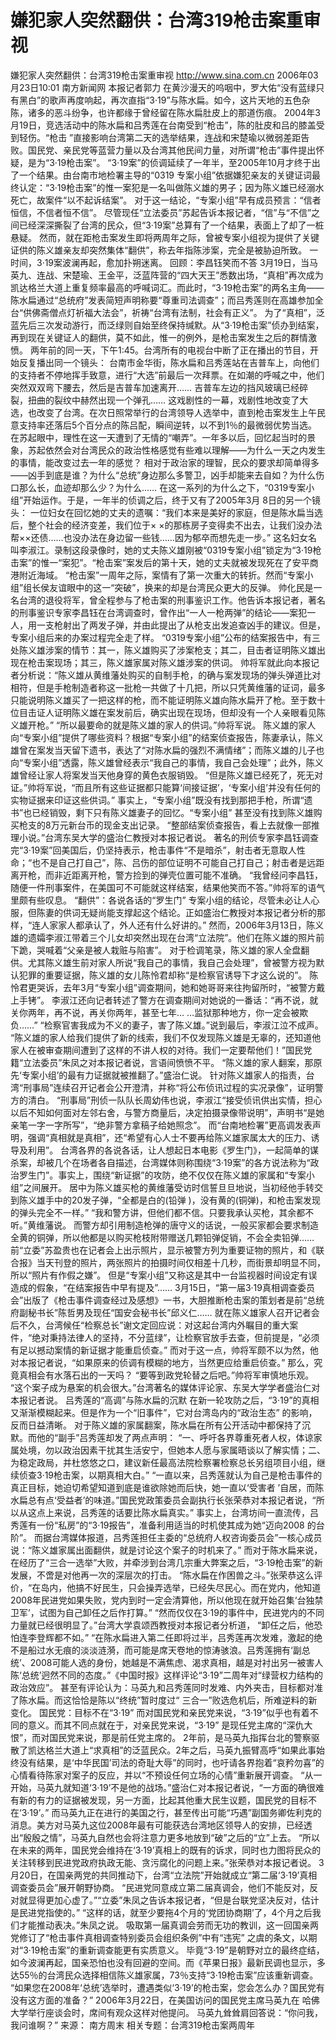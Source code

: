 # 嫌犯家人突然翻供：台湾319枪击案重审视

嫌犯家人突然翻供：台湾319枪击案重审视
http://www.sina.com.cn 2006年03月23日10:01 南方新闻网
本报记者郭力
在黄沙漫天的呜咽中，罗大佑“没有蓝绿只有黑白”的歌声再度响起，再次直指“3·19”与陈水扁。如今，这片天地的五色杂陈，诸多的恶斗纷争，也许都缘于曾经留在陈水扁肚皮上的那道伤痕。
2004年3月19日，竞选活动中的陈水扁和吕秀莲在台南受到“枪击”，陈的肚皮和吕的膝盖受到轻伤。“枪击 ”直接影响台湾第二天的选举结果，连战和宋楚瑜以微弱差距告败。国民党、亲民党等蓝营力量以及台湾其他民间力量，对所谓“枪击”事件提出怀疑，是为“3·19枪击案”。
“3·19案”的侦调延续了一年半，至2005年10月才终于出了一个结果。由台南市地检署主导的“0319 专案小组”依据嫌犯亲友的关键证词最终认定：“3·19枪击案”的惟一案犯是一名叫做陈义雄的男子；因为陈义雄已经溺水死亡，故案件“以不起诉结案”。
对于这一结论，“专案小组”早有成员预言：“信者恒信，不信者恒不信”。
尽管现任“立法委员”苏起告诉本报记者，“信”与“不信”之间已经深深撕裂了台湾的民众，但“3·19案”总算有了一个结果，表面上了却了一桩悬疑。
然而，就在距枪击案发生即将两周年之际，曾被专案小组视为提供了关键证供的陈义雄亲友却突然集体“翻供”，称去年指陈涉案，完全是被胁迫所致。
一时间，3·19案波澜再起，愈加扑朔迷离。
回顾：李昌钰笑而不答
3月19日，当马英九、连战、宋楚瑜、王金平，泛蓝阵营的“四大天王”悉数出场，“真相”再次成为凯达格兰大道上重复频率最高的呼喊词汇。而此时，“3·19枪击案”的两名主角——陈水扁通过“总统府”发表简短声明称要“尊重司法调查”；而吕秀莲则在高雄参加全台“供佛斋僧点灯祈福大法会”，祈祷“台湾有法制，社会有正义”。
为了“真相”，泛蓝先后三次发动游行，而泛绿则自始至终保持缄默。从“3·19枪击案”侦办到结案，再到现在关键证人的翻供，莫不如此，惟一的例外，是枪击案发生之后的群情激愤。
两年前的同一天，下午1:45。台湾所有的电视台中断了正在播出的节目，开始反复播出同一个镜头：
台南市金华街，陈水扁和吕秀莲站在吉普车上，向他们的支持者不停地挥手致意，进行“大选”前最后一次拜票。在如潮的呼喊之中，他们突然双双弯下腰去，然后是吉普车加速离开……
吉普车左边的挡风玻璃已经碎裂，扭曲的裂纹中赫然出现一个弹孔……
这戏剧性的一幕，戏剧性地改变了大选，也改变了台湾。在次日照常举行的台湾领导人选举中，直到枪击案发生上午民意支持率还落后5个百分点的陈吕配，瞬间逆转，以不到1％的最微弱优势当选。
在苏起眼中，理性在这一天遭到了无情的“嘲弄”。一年多以后，回忆起当时的景象，苏起依然会对台湾民众的政治性格感觉有些难以理解——为什么一天之内发生的事情，能改变过去一年的感觉？
相对于政治家的理智，民众的要求却简单得多——凶手到底是谁？为什么“总统”身边那么多警卫，凶手却能来去自如？为什么伤口那么长，血迹却那么少？为什么……
在这一系列的为什么之下，“0319专案小组”开始运作。于是，一年半的侦调之后，终于又有了2005年3月 8日的另一个镜头：
一位妇女在回忆她的丈夫的遗嘱：“我们本来是美好的家庭，但是陈水扁当选后，整个社会的经济变差，我们位于× ×的那栋房子变得卖不出去，让我们没办法帮××还债……也没办法在身边留一些钱……因为郁卒而想先走一步。”
这名妇女名叫李淑江。录制这段录像时，她的丈夫陈义雄刚被“0319专案小组”锁定为“3·19枪击案”的惟一“案犯”。“枪击案”案发后的第十天，她的丈夫就被发现死在了安平商港附近海域。
“枪击案”一周年之际，案情有了第一次重大的转折。然而“专案小组”组长侯友谊眼中的这一“突破”，换来的却是台湾民众更大的反弹。
帅化民是一名台湾的退役将军，曾全程参与了枪击案的刑事鉴识工作。他告诉本报记者，著名的刑事鉴识专家李昌钰在台湾调查时，曾作出“一人一枪两弹”的结论——案犯一人，用一支枪射出了两发子弹，并由此提出了从枪支出发追查凶手的建议。但是，专案小组后来的办案过程完全走了样。
“0319专案小组”公布的结案报告中，有三处陈义雄涉案的情节：其一，陈义雄购买了涉案枪支；其二，目击者证明陈义雄出现在枪击案现场；其三，陈义雄家属对陈义雄涉案的供词。
帅将军就此向本报记者分析说：“陈义雄从黄维藩处购买的自制手枪，的确与案发现场的弹头弹道比对相符，但是手枪制造者称这一批枪一共做了十几把，所以只凭黄维藩的证词，最多只能说明陈义雄买了一把这样的枪，而不能证明陈义雄向陈水扁开了枪。至于数十位目击证人证明陈义雄在案发前后，确实出现在现场，但却没有一个人亲眼看见陈义雄开枪。”
“所以最要命的就是陈义雄的家人的供词。”帅将军说。
陈义雄的家人向“专案小组”提供了哪些资料？根据“专案小组”的结案侦查报告，陈妻承认，陈义雄曾在案发当天留下遗书，表达了“对陈水扁的强烈不满情绪”；而陈义雄的儿子也向“专案小组”透露，陈义雄曾经表示“我自己的事情，我自己会处理”；此外，陈义雄曾经让家人将案发当天他身穿的黄色衣服销毁。
“但是陈义雄已经死了，死无对证。”帅将军说，“而且所有这些证据都只能算‘间接证据’，‘专案小组’并没有任何的实物证据来印证这些供词。”
事实上，“专案小组”既没有找到那把手枪，所谓“遗书”也已经销毁，剩下只有陈义雄妻子的回忆。“专案小组” 甚至没有找到陈义雄购买枪支的8万元新台币的现金支出记录。
“整部结案侦查报告，看上去就像一部推理小说。”台湾东吴大学的盛治仁教授对本报记者说。
著名的刑侦专家李昌钰调查完“3·19案”回美国后，仍坚持表示，枪击事件“不是暗杀”，射击者无意取人性命；“也不是自己打自己”，陈、吕伤的部位证明不可能自己打自己；射击者是远距离开枪，而非近距离开枪，警方捡到的弹壳位置可能不准确。
“我曾经问李昌钰，随便一件刑事案件，在美国可不可能就这样结案，结果他笑而不答。”帅将军的语气里颇有些叹息。
“翻供”：各说各话的“罗生门”
专案小组的结论，尽管未必让人心服，但陈妻的供词无疑尚能支撑起这个结论。正如盛治仁教授对本报记者分析的那样，“连人家家人都承认了，外人还有什么好讲的。”
然而，2006年3月13日，陈义雄的遗孀李淑江带着三个儿女却突然出现在台湾“立法院”。他们在陈义雄的照片前下跪，哭喊着“父亲是被人栽赃与陷害”。
对于检调笔录，陈义雄的家人全盘翻供。尤其陈义雄生前对家人所说“我自己的事情，我自己会处理”，曾被警方视为默认犯罪的重要证据，陈义雄的女儿陈怜君却称“是检察官诱导下才这么说的”。
陈怜君更哭诉，去年3月“专案小组”调查期间，她和她哥哥来往拘留所时，“被警方戴上手铐”。
李淑江还向记者转述了警方在调查期间对她说的一番话：“再不说，就关你两年，再不说，再关你两年，甚至七年… …监狱那种地方，你一定会被欺负……”
“检察官害我成为不义的妻子，害了陈义雄。”说到最后，李淑江泣不成声。
“陈义雄的家人给我们提供了新的线索，我们不仅发现陈义雄是无辜的，还知道他家人在被审查期间遭到了这样的不讲人权的对待。我们一定要帮他们！”国民党籍“立法委员”朱凤之对本报记者说，言语间愤愤不平。
“陈义雄的家人翻案，那原先‘专案小组’的最有力证据就被推翻了。”盛治仁说。
针对陈义雄家人的指责，台湾“刑事局”连续召开记者会公开澄清，并称“将公布侦讯过程的实况录像”，证明警方的清白。
“刑事局”刑侦一队队长周幼伟也说，李淑江“接受侦讯供出实情，担心以后不知如何面对左邻右舍，与警方商量后，决定拍摄录像带说明”，声明书“是她亲笔一字一字所写”，“绝非警方拿稿子给她照念”。
而“台南地检署”更高调发表声明，强调“真相就是真相”，还“希望有心人士不要再给陈义雄家属太大的压力、诱导及利用”。
台湾各界的各说各话，让人想起日本电影《罗生门》，一起简单的谋杀案，却被几个在场者各自描述，台湾媒体则称围绕“3·19案”的各方说法称为“政治罗生门”。事实上，围绕“新证据”的攻防，绝不仅仅在陈义雄的家属和“专案小组”之间展开。
居中为陈义雄买枪的黄维藩受访时信誓旦旦地说，当初经他手转交到陈义雄手中的20发子弹，“全都是白的(铅弹 )，没有黄的(铜弹)，和枪击案发现的弹头完全不一样。”
“我和警方讲，但他们都不信。只要我承认买枪，其余都不听。”黄维藩说。
而警方却引用制造枪弹的唐守义的话说，一般买家都会要求制造全黄的铜弹，所以他都是以购买枪枝附带赠送几颗铅弹促销，不会全卖铅弹……
前“立委”苏盈贵也在记者会上出示照片，显示被警方列为重要证物的照片，和《联合报》当天刊登的照片，两张照片的拍摄时间仅相差十几秒，而街景却明显不同，所以“照片有作假之嫌”。
但是“专案小组”又称这是其中一台监视器时间设定有误造成的假象，“在结案报告中早有提及”……
3月15日，“第一届3·19真相调查委员会”出版了《枪击事件调查经过及感想》一书，大胆推断枪击案的策划者是前“总统府副秘书长”陈哲男及现任“国安会秘书长”邱义仁……
就在陈义雄家人召开记者会后不久，台湾候任“检察总长”谢文定回应说：对这起台湾内外瞩目的重大案件，“绝对秉持法律人的坚持，不分蓝绿”，让检察官放手去查，但前提是，“必须有足以撼动案情的新证据才能重启侦查。”
而对于这一点，帅将军颇不以为然，他对本报记者说，“如果原来的侦调有模糊的地方，当然更应给重启侦查。”
那么，究竟真相会有水落石出的一天吗？
“要等到政党轮替之后吧。”帅将军审慎地乐观。
“这个案子成为悬案的机会很大。”台湾著名的媒体评论家、东吴大学学者盛治仁对本报记者说。
吕秀莲的“高调”与陈水扁的沉默
在新一轮攻防之后，“3·19”的真相又渐渐模糊起来。但是作为一个“旧事件”，它对台湾岛内的“政治生态” 的影响，反而日益清晰。
对于陈义雄的家属翻案，陈水扁在所有公开活动中都保持了沉默。而他的“副手”吕秀莲却发了两点声明：
“一、呼吁各界尊重死者人权，体谅家属处境，勿以政治因素干扰其生活安宁，但她本人愿与家属晤谈以了解实情；二、为稳定政局，并杜悠悠之口，建议新任最高法院检察署检察总长另组项目小组，继续侦查3·19枪击案，以期真相大白。”
“一直以来，吕秀莲就认为自己是枪击事件的真正目标，她迫切希望知道到底是谁欲除她而后快，她一直以‘受害者 ’自居，而陈水扁总有点‘受益者’的味道。”国民党政策委员会副执行长张荣恭对本报记者说，“所以从这点上来说，吕秀莲的话要比陈水扁真实。”
事实上，台湾坊间一直流传，吕秀莲有一份“私房”的“3·19报告”，准备利用适当的时机使其成为她“迈向2008 的台阶”。
而据台湾媒体报道，吕秀莲担任主委的“总统府人权咨询委员会”一核心成员说：“陈义雄家属出面翻供，就是讨论这个案子的时机来了。”
而对于陈水扁来说，在经历了“三合一选举”大败，并牵涉到台湾几宗重大弊案之后，“3·19枪击案”的新发展，不啻是对他再一次的深层次的打击。
“陈水扁在作困兽之斗。”张荣恭这么评价，“在岛内，他搞不好民生，只会操弄选举，已经失尽民心。而在党内，他知道2008年民进党如果失败，党内到时一定会清算他，所以他现在就开始召集‘台独禁卫军’，试图为自己卸任之后作打算。”
“然而仅仅在3·19的事件中，民进党内的不同力量就已经很明显了。”台湾大学袁颂西教授对本报记者分析道， “卸任之后，他恐怕连李登辉都不如。”
“在陈水扁进入第二任即将过半，吕秀莲再次发难，激起的绝不是船过水无痕的淡淡涟漪，而可能是席天卷地的惊涛骇浪。吕秀莲拥有‘副总统’、2008可能人选的身份，她越是不满焦虑、渴求真相，越是对衬出另一被害人陈‘总统’迥然不同的态度。”《中国时报》这样评论“3·19”二周年对“绿营权力结构的政治效应”。
甚至有评论认为：马英九和吕秀莲同时发难、内外夹击，目标都对准了陈水扁。而这恰恰是陈以“终统”暂时度过“ 三合一”败选危机后，所难逆料的新变化。
国民党：目标不在“3·19”
而对国民党和亲民党来说，“3·19”似乎也有着不同的意义。而其不同点就在于，对亲民党来说，“3·19” 是现任党主席的“深仇大恨”，而对国民党来说，那是前任党主席的。
2年前，是马英九指挥台北的警察驱散了凯达格兰大道上“求真相”的泛蓝民众。2年之后，马英九振臂高呼“如果此事始终没有结果，是‘中华民国’司法的奇耻大辱”的同时，也吁请各界抱着“哀矜勿喜”的心情看待陈家对案子的反应，并以“不预设任何立场的心情”重新展开调查。
“从一开始，马英九就知道‘3·19’不是他的战场。”盛治仁对本报记者说，“一方面的确很难有新的有力的证据被发现，另一方面，比起其他重大民生议题，国民党的目标不在‘3·19’。”
而马英九正在进行的美国之行，甚至传出可能“巧遇”副国务卿佐利克的消息。美方对马英九这位2008年最有可能获选台湾地区领导人的安排，已经透出“殷殷之情”，马英九自然也会将注意力更多地放到“破”之后的“立”上去。
“所以在未来的两年，国民党会维持在‘3·19’真相上的既有的诉求，同时也力图将民众的关注转移到民进党政府执政无能、贪污腐化的问题上来。”张荣恭对本报记者说。
3月20日，在国亲两党的共同推动下，台湾“立法院”开始就成立“第二届‘3·19’真相调查委员会”展开朝野协商。
“民进党同意成立第二届真调会，他们不能反对，反对就显得更加心虚了。”“立委”朱凤之告诉本报记者，“但是台联党坚决反对，估计是民进党指使的。”
“这样的话，就至少要拖4个月的‘党团协商期’了，4个月之后我们才能推动表决。”朱凤之说。
吸取第一届真调会劳而无功的教训，这一回国亲两党修订了“枪击事件真相调查特别委员会组织条例”中有“违宪” 之虞的条文，以期对“3·19枪击案”的重新调查能更有实质意义。
毕竟“3·19”是朝野对立的最终症结，如今波澜再起，国亲恐怕也没有回避的空间。而《苹果日报》最新民调也显示，多达55％的台湾民众选择相信陈义雄家属，73％支持“3·19枪击案”应该重新调查。
“如果您在2008年‘总统’选举时，遭遇类似‘3·19’的枪击案，您会怎么办？国民党有没有这方面的准备？”
2006年3月22日，在美国访问的国民党主席马英九在
哈佛大学举行座谈会时，席间有观众这样对他提问。
马英九耸耸肩回答说：“你问我，我问谁啊？” 来源：
南方周末
相关专题：台湾319枪击案两周年 

